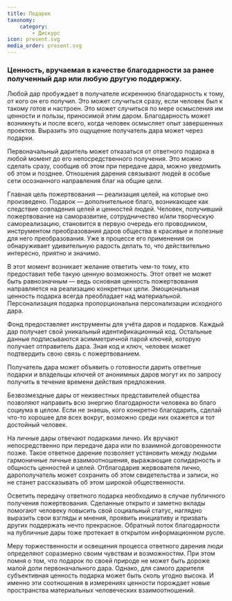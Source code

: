 ```yaml
---
title: Подарок
taxonomy:
    category:
        - Дискурс
icon: present.svg
media_order: present.svg
---
```


### Ценность, вручаемая в качестве благодарности за ранее полученный дар или любую другую поддержку. 

Любой дар пробуждает в получателе искреннюю благодарность к тому, от кого он его получил. Это может случиться сразу, если человек был к такому готов и настроен. Это может случиться по мере осмысления им ценности и пользы, приносимой этим даром. Благодарность может возникнуть и после всего, когда человек осмысляет опыт завершенных проектов. Выразить это ощущение получатель дара может через подарки. 

Первоначальный даритель может отказаться от ответного подарка в любой момент до его непосредственного получения. Это можно сделать сразу, сообщив об этом при передаче дара, можно уведомить об этом и позднее. Отношения дарения связывают людей в особые сети осознанного направления благ на общие цели. 

Главная цель пожертвования — реализация целей, на которые оно произведено. Подарок — дополнительное благо, возникающее как следствие совпадения целей и ценностей людей. Человек, получивший пожертвование на саморазвитие, сотрудничество и/или творческую самореализацию, становится в первую очередь его проводником, инструментом преобразования даров общества в красивые и полезные для него преобразования. Уже в процессе его применения он обнаруживает удивительную радость делать то, что действительно интересно, приятно и значимо.

В этот момент возникает желание ответить чем-то тому, кто предоставил тебе такую ценную возможность. Этот ответ не может быть равнозначным — ведь основная ценность пожертвования направляется на реализацию конкретных цели. Эмоциональная ценность подарка всегда преобладает над материальной. Персонализация подарка пропорциональна персонализации исходного дара.

Фонд предоставляет инструменты для учёта даров и подарков. Каждый дар получает свой уникальный идентификационный код. Остальные данные подписываются асимметричной парой ключей, которую получает отправитель дара. Зная код и ключ, человек может подтвердить свою связь с пожертвованием. 

Получатель дара может объявить о готовности дарить ответные подарки и владельцы ключей от анонимных даров могут их по запросу получить в течение времени действия предложения.

Безвозмездные дары от неизвестных представителей общества позволяют направить всю энергию благодарности человека во благо социума в целом. Если не знаешь, кого конкретно благодарить, сделай что-то хорошее для всех вокруг, возможно среди них окажется и тот достойный человек. 

На личные дары отвечают подарками лично. Их вручают непосредственно при передаче дара или по взаимной договоренности позже. Такое ответное дарение позволяет установить между людьми гармоничные личные взаимоотношения, выражающие солидарность и общность ценностей и целей. Отблагодарив жервователя лично, дарополучатель может сохранить об этом свидетельства и записи, но не станет рассказывать об этом широкой общественности.

Осветить передачу ответного подарка необходимо в случае публичного получения пожертвования. Сделанные открыто и заметно вклады помогают человеку повысить свой социальный статус, наглядно выразить свои взгляды и мнения, проявить инициативу и призвать других поддержать нечто прекрасное. Обратный поток благодарности на публичные дары тоже протекает в открытом информационном русле. 

Меру торжественности и освещения процесса ответного дарения люди определяют соразмерно своим чувствам и возможностям. При этом помня о том, что подарок по своей природе не может быть дороже малой доли первоначального дара. Однако, для самого дарителя субъективная ценность подарка может быть сколь угодно высока. И именно эти соотношения в измерениях ценности порождает новые пространства материальных человеческих взаимоотношений. 

